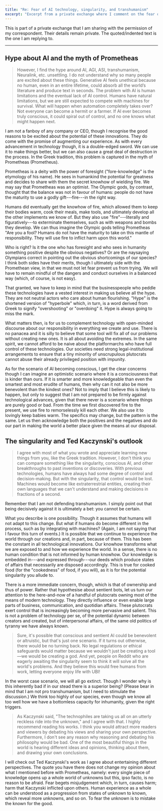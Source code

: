 ```yaml
---
title: "Re: Fear of AI technology, singularity, and transhumanism"
excerpt: "Excerpt from a private exchange where I comment on the fear of transhumanism and the AI singularity."
---
```


This is part of a private exchange that I am sharing with the
permission of my correspondent. Their details remain private. The
quoted/indented text is the one I am replying to.

* * *

## Hype about AI and the myth of Prometheas

> However, I find the hype around AI, AGI, ASI, transhumanism,
> Neuralink, etc. unsettling. I do not understand why so many people
> are excited about these things. Generative AI feels unethical
> because no human, even in an entire lifetime, could absorb all the
> world’s literature and produce text in seconds. The problem with AI
> is human limitations and the eventual lack of AI control. Humans
> have natural limitations, but we are still expected to compete with
> machines for survival. What will happen when automation completely
> takes over? Not everyone can become a hermit or a farmer. If AI ever
> becomes truly conscious, it could spiral out of control, and no one
> knows what might happen next.

I am not a fanboy of any company or CEO, though I recognise the good
reasons to be excited about the potential of these innovations. They
do come with the promise of augmenting our experience. As with every
advancement in technology though, it is a double-edged sword. We can
use it to make things better, but we can also cause a great deal of
destruction in the process. In the Greek tradition, this problem is
captured in the myth of Prometheas (Prometheus).

Prometheas is a deity with the power of foresight ("fore-knowledge" is
the etymology of his name). He sees in humankind the potential for
greatness and decides to share with them the secret knowhow of
wielding fire. We may say that Prometheas was an optimist. The Olympic
gods, by contrast, thought that the balance was not in favour of
humans: people do not have the maturity to use a godly
gift---fire---in the right way.

Humans did eventually get the knowhow of fire, which allowed them to
keep their bodies warm, cook their meals, make tools, and ultimately
develop all the other implements we know of. But they also use
"fire"---literally and figuratively---to exterminate themselves, such
as with weapons and bombs they develop. We can thus imagine the
Olympic gods telling Prometheas "Are you a fool? Humans do not have
the maturity to take on this mantle of responsibility. They will use
fire to inflict harm upon this world."

Who is right? Is it the one who has foresight and who sees in humanity
something positive despite the obvious negatives? Or are the naysaying
Olympians correct in pointing out the obvious shortcomings of our
species? I think both sides have their merits, though I ultimately
side with the Promethean view, in that we must not let fear prevent us
from trying. We will have to remain mindful of the dangers and conduct
ourselves in a balanced way (which, of course, is not easy).

That granted, we have to keep in mind that the businesspeople who
peddle these technologies have a vested interest in making us believe
all the hype. They are not neutral actors who care about human
flourishing. "Hype" is the shortened version of "hyperbole" which, in
turn, is a word derived from Greek to signify "overshooting" or
"overdoing" it. Hype is always going to miss the mark.

What matters then, is for us to complement technology with open-minded
discourse about our responsibility in everything we create and use.
There is no panacea and it is silly to believe that some tool will fix
all of our problems without creating new ones. It is all about
avoiding the extremes. In the same spirit, we cannot afford to be
naive about the platformarchs who have full control of these
technologies. Our societies need strong legal-institutional
arrangements to ensure that a tiny minority of unscrupulous plutocrats
cannot abuse their already privileged position with impunity.

As for the scenario of AI becoming conscious, I get the clear concerns
though I can imagine an optimistic scenario where it is a
consciousness that is kinder than ours. If it is smarter and more
knowledgeable than even the smartest and most erudite of humans, then
why can it not also be more benevolent than the kindest ones? Not to
imply that I believe this is likely to happen, but only to suggest
that I am not prepared to be firmly against technological advances,
given that there never is a scenario where things are purely good or
bad. From the time we first discovered fire to the present, we use
fire to remorselessly kill each other. We also use it to lovingly keep
babies warm. The specifics may change, but the pattern is the same.
Let us then acknowledge both the positives and the negatives and do
our part in making the world a better place given the means at our
disposal.

## The singularity and Ted Kaczynski's outlook

> I agree with most of what you wrote and appreciate learning new
> things from you, like the Greek tradition. However, I don't think
> you can compare something like the singularity, conscious AI, and
> other breakthroughs to past inventions or discoveries. With previous
> technologies, humans have always had some degree of control and
> decision-making. But with the singularity, that control would be
> lost. Machines would become like extraterrestrial entities, creating
> their own languages that we can't understand and making decisions in
> fractions of a second.

Remember that I am not defending transhumanism. I simply point out
that being decisively against it is ultimately a bet: you cannot be
certain.

What you describe is one possibility. Though it assumes that humans
will not adapt to this change. But what if humans do become different
in the process, such as by integrating with machines? (Again, I am not
saying that I favour this turn of events.) It is possible that we
continue to experience the world through our creations and, in part,
because of them. This has been the constant in all technological
innovations. Our knowhow transforms what we are exposed to and how we
experience the world. In a sense, there is no human condition that is
not informed by human knowhow. Our knowledge is embedded in---and
expressed through---our deeds which produce states of affairs that
necessarily are disposed accordingly. This is true for cooked food
(for the "cookedness" of food, if you will), as it is for the
potential singularity you allude to.

There is a more immediate concern, though, which is that of ownership
and thus of power. Rather that hypothesise about sentient bots, let us
turn our attention to the here-and-now of a handful of plutocrats
owning most of the means of modern technology. They directly influence
or even enable large parts of business, communication, and quotidian
affairs. These plutocrats exert control that is increasingly becoming
more pervasive and salient. This is not a problem of technology per
se, of the potential dynamic between creators and created, but of
interpersonal affairs, of the same old politics of tyranny we have
always known.

> Sure, it's possible that conscious and sentient AI could be
> benevolent or altruistic, but that's just one scenario. If it turns
> out otherwise, there would be no turning back. No legal regulations
> or ethical safeguards would matter because we wouldn't just be
> creating a tool—we would be creating a god. And yet, people on
> Reddit who are eagerly awaiting the singularity seem to think it
> will solve all the world's problems. And they believe this would
> free humans from work, letting everyone enjoy life with UBI!

In the worst case scenario, we will all go extinct. Though I wonder
why is this inherently bad if in our stead there is a superior being?
(Please bear in mind that I am not pro transhumanism, but I need to
stimulate the discussion.) We think too highly of our species, even
though we know all too well how we have a bottomless capacity for
inhumanity, given the right triggers.

> As Kaczynski said, "The technophiles are taking us all on an utterly
> reckless ride into the unknown," and I agree with that. I highly
> recommend reading his works. I think you would attract more readers
> and viewers by debating his views and sharing your own perspective.
> Furthermore, I don't see any reason why reasoning and debating his
> philosophy would be bad. One of the most beautiful things in the
> world is hearing different ideas and opinions, thinking about them,
> and drawing your own conclusions.

I will check out Ted Kaczynski's work as I agree about entertaining
different perspectives. The quote you have there does not change my
opinion about what I mentioned before with Prometheas, namely: every
single piece of knowledge opens up a whole world of unknowns but this,
ipso facto, is no reason to be afraid. Fear begets misjudgement which,
in turn, causes harm; harm that Kaczynski inflicted upon others. Human
experience as a whole can be understood as a progression from states
of unknown to known, which reveal more unknowns, and so on. To fear
the unknown is to mistake the known for the good.
